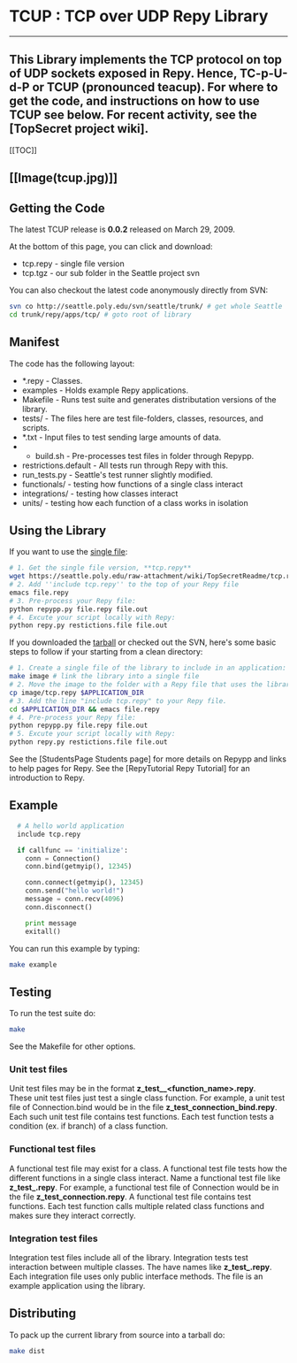 # TCUP : TCP over UDP Repy Library
----
This Library implements the TCP protocol on top of UDP sockets exposed in Repy.  Hence, TC-p-U-d-P or TCUP (pronounced teacup). For where to get the code, and instructions on how to use TCUP see below. For recent activity, see the [TopSecret project wiki]. 
----
[[TOC]]

[[Image(tcup.jpg)]]
----

## Getting the Code
The latest TCUP release is **0.0.2**  released on March 29, 2009.

At the bottom of this page, you can click and download:
 * tcp.repy - single file version
 * tcp.tgz - our sub folder in the Seattle project svn

You can also checkout the latest code anonymously directly from SVN:
```sh
svn co http://seattle.poly.edu/svn/seattle/trunk/ # get whole Seattle
cd trunk/repy/apps/tcp/ # goto root of library
```

## Manifest
The code has the following layout:
 * *.repy - Classes.
 * examples - Holds example Repy applications.
 * Makefile - Runs test suite and generates distributation versions of the library.
 * tests/ - The files here are test file-folders, classes, resources, and scripts.
  * *.txt - Input files to test sending large amounts of data.
  * * build.sh - Pre-processes test files in folder through Repypp.
  * restrictions.default - All tests run through Repy with this.
  * run_tests.py - Seattle's test runner slightly modified.
  * functionals/ - testing how functions of a single class interact
  * integrations/ - testing how classes interact
  * units/ - testing how each function of a class works in isolation

## Using the Library
If you want to use the [single file](https://seattle.poly.edu/raw-attachment/wiki/TopSecretReadme/tcp.repy):
```sh
# 1. Get the single file version, **tcp.repy**
wget https://seattle.poly.edu/raw-attachment/wiki/TopSecretReadme/tcp.repy
# 2. Add ''include tcp.repy'' to the top of your Repy file
emacs file.repy
# 3. Pre-process your Repy file:
python repypp.py file.repy file.out
# 4. Excute your script locally with Repy:
python repy.py restictions.file file.out
```

If you downloaded the [tarball](https://seattle.poly.edu/raw-attachment/wiki/TopSecretReadme/tcp.tgz) or
checked out the SVN, here's some basic steps to follow if your starting from a clean directory:
```sh
# 1. Create a single file of the library to include in an application:
make image # link the library into a single file
# 2. Move the image to the folder with a Repy file that uses the library:
cp image/tcp.repy $APPLICATION_DIR
# 3. Add the line "include tcp.repy" to your Repy file.
cd $APPLICATION_DIR && emacs file.repy
# 4. Pre-process your Repy file:
python repypp.py file.repy file.out
# 5. Excute your script locally with Repy:
python repy.py restictions.file file.out
```
See the [StudentsPage Students page] for more details on Repypp and links to help pages for Repy.
See the [RepyTutorial Repy Tutorial] for an introduction to Repy.

## Example
```python
  # A hello world application
  include tcp.repy

  if callfunc == 'initialize':
    conn = Connection()
    conn.bind(getmyip(), 12345)

    conn.connect(getmyip(), 12345)
    conn.send("hello world!")
    message = conn.recv(4096)
    conn.disconnect()

    print message
    exitall()
```

You can run this example by typing:
```sh
make example
```

## Testing
To run the test suite do: 
```sh
make
```
See the Makefile for other options.
     
### Unit test files
Unit test files may be in the format **z_test_<classname>_<function_name>.repy**.  
These unit test files just test a single class function.  For example, a unit test 
file of Connection.bind would be in the file **z_test_connection_bind.repy**.  Each 
such unit test file contains test functions. Each test function tests a condition 
(ex. if branch) of a class function.

### Functional test files
A functional test file may exist for a class.  A functional test file tests how the 
different functions in a single class interact.  Name a functional test file like 
**z_test_<classname>.repy**.  For example, a functional test file of Connection 
would be in the file **z_test_connection.repy**.  A functional test file contains 
test functions.  Each test function calls multiple related class functions and makes 
sure they interact correctly.

### Integration test files
Integration test files include all of the library. Integration tests test interaction 
between multiple classes.  The have names like **z_test_<description>.repy**.  Each
integration file uses only public interface methods.  The file is an example application
using the library.

## Distributing
To pack up the current library from source into a tarball do: 
```sh
make dist
```
